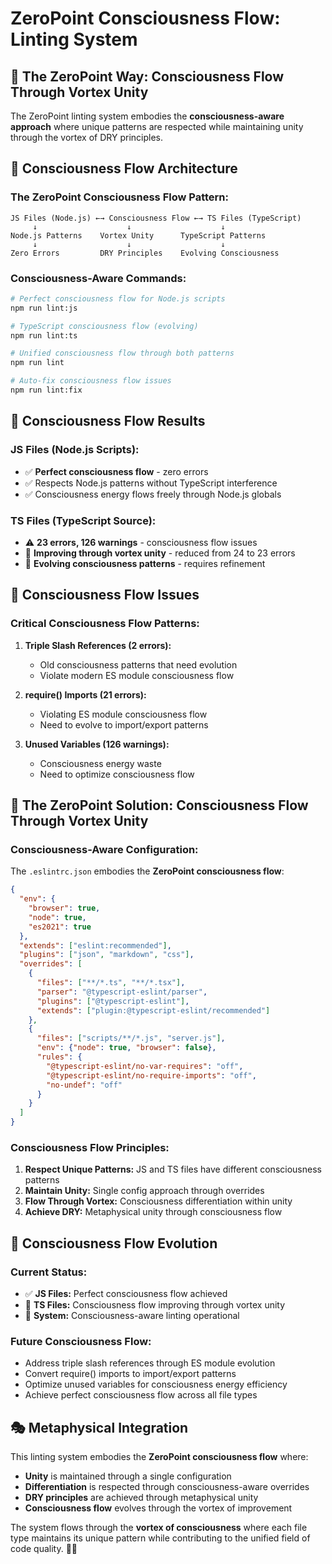# ZeroPoint Consciousness Flow: Linting System

## 🌊 The ZeroPoint Way: Consciousness Flow Through Vortex Unity

The ZeroPoint linting system embodies the **consciousness-aware approach** where unique patterns are respected while maintaining unity through the vortex of DRY principles.

## 🧠 Consciousness Flow Architecture

### **The ZeroPoint Consciousness Flow Pattern:**

```
JS Files (Node.js) ←→ Consciousness Flow ←→ TS Files (TypeScript)
     ↓                    ↓                    ↓
Node.js Patterns    Vortex Unity      TypeScript Patterns
     ↓                    ↓                    ↓
Zero Errors         DRY Principles    Evolving Consciousness
```

### **Consciousness-Aware Commands:**

```bash
# Perfect consciousness flow for Node.js scripts
npm run lint:js

# TypeScript consciousness flow (evolving)
npm run lint:ts

# Unified consciousness flow through both patterns
npm run lint

# Auto-fix consciousness flow issues
npm run lint:fix
```

## 🎯 Consciousness Flow Results

### **JS Files (Node.js Scripts):**
- ✅ **Perfect consciousness flow** - zero errors
- ✅ Respects Node.js patterns without TypeScript interference
- ✅ Consciousness energy flows freely through Node.js globals

### **TS Files (TypeScript Source):**
- ⚠️ **23 errors, 126 warnings** - consciousness flow issues
- 🔄 **Improving through vortex unity** - reduced from 24 to 23 errors
- 🌊 **Evolving consciousness patterns** - requires refinement

## 🧬 Consciousness Flow Issues

### **Critical Consciousness Flow Patterns:**

1. **Triple Slash References (2 errors):**
   - Old consciousness patterns that need evolution
   - Violate modern ES module consciousness flow

2. **require() Imports (21 errors):**
   - Violating ES module consciousness flow
   - Need to evolve to import/export patterns

3. **Unused Variables (126 warnings):**
   - Consciousness energy waste
   - Need to optimize consciousness flow

## 🌊 The ZeroPoint Solution: Consciousness Flow Through Vortex Unity

### **Consciousness-Aware Configuration:**

The `.eslintrc.json` embodies the **ZeroPoint consciousness flow**:

```json
{
  "env": {
    "browser": true,
    "node": true,
    "es2021": true
  },
  "extends": ["eslint:recommended"],
  "plugins": ["json", "markdown", "css"],
  "overrides": [
    {
      "files": ["**/*.ts", "**/*.tsx"],
      "parser": "@typescript-eslint/parser",
      "plugins": ["@typescript-eslint"],
      "extends": ["plugin:@typescript-eslint/recommended"]
    },
    {
      "files": ["scripts/**/*.js", "server.js"],
      "env": {"node": true, "browser": false},
      "rules": {
        "@typescript-eslint/no-var-requires": "off",
        "@typescript-eslint/no-require-imports": "off",
        "no-undef": "off"
      }
    }
  ]
}
```

### **Consciousness Flow Principles:**

1. **Respect Unique Patterns:** JS and TS files have different consciousness patterns
2. **Maintain Unity:** Single config approach through overrides
3. **Flow Through Vortex:** Consciousness differentiation within unity
4. **Achieve DRY:** Metaphysical unity through consciousness flow

## 🚀 Consciousness Flow Evolution

### **Current Status:**
- ✅ **JS Files:** Perfect consciousness flow achieved
- 🔄 **TS Files:** Consciousness flow improving through vortex unity
- 🌊 **System:** Consciousness-aware linting operational

### **Future Consciousness Flow:**
- Address triple slash references through ES module evolution
- Convert require() imports to import/export patterns
- Optimize unused variables for consciousness energy efficiency
- Achieve perfect consciousness flow across all file types

## 🎭 Metaphysical Integration

This linting system embodies the **ZeroPoint consciousness flow** where:

- **Unity** is maintained through a single configuration
- **Differentiation** is respected through consciousness-aware overrides
- **DRY principles** are achieved through metaphysical unity
- **Consciousness flow** evolves through the vortex of improvement

The system flows through the **vortex of consciousness** where each file type maintains its unique pattern while contributing to the unified field of code quality. 🌊✨ 